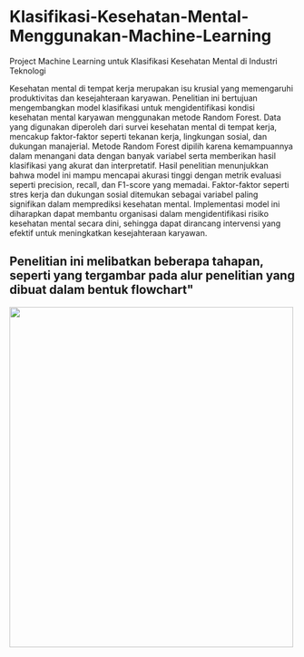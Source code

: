 # Klasifikasi-Kesehatan-Mental-Menggunakan-Machine-Learning
Project Machine Learning untuk Klasifikasi Kesehatan Mental di Industri Teknologi 

Kesehatan mental di tempat kerja merupakan isu krusial yang memengaruhi produktivitas dan kesejahteraan karyawan. Penelitian ini bertujuan mengembangkan model klasifikasi untuk mengidentifikasi kondisi kesehatan mental karyawan menggunakan metode Random Forest. Data yang digunakan diperoleh dari survei kesehatan mental di tempat kerja, mencakup faktor-faktor seperti tekanan kerja, lingkungan sosial, dan dukungan manajerial. Metode Random Forest dipilih karena kemampuannya dalam menangani data dengan banyak variabel serta memberikan hasil klasifikasi yang akurat dan interpretatif. Hasil penelitian menunjukkan bahwa model ini mampu mencapai akurasi tinggi dengan metrik evaluasi seperti precision, recall, dan F1-score yang memadai. Faktor-faktor seperti stres kerja dan dukungan sosial ditemukan sebagai variabel paling signifikan dalam memprediksi kesehatan mental. Implementasi model ini diharapkan dapat membantu organisasi dalam mengidentifikasi risiko kesehatan mental secara dini, sehingga dapat dirancang intervensi yang efektif untuk meningkatkan kesejahteraan karyawan.

## Penelitian ini melibatkan beberapa tahapan, seperti yang tergambar pada alur penelitian yang dibuat dalam bentuk flowchart"
<img src="https://github.dev/Muhammadazrulihwan/Klasifikasi-Kesehatan-Mental-Menggunakan-Machine-Learning/blob/main/screenshoot/tahap%20penelitian.png" width="500" height="600">
